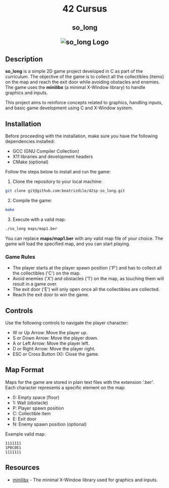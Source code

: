 <h1 align=center>
  42 Cursus
 </h1>
<h2 align=center>
  so_long

  ![so_long Logo](https://game.42sp.org.br/static/assets/achievements/so_longm.png)

  </h2>

## Description

**so_long** is a simple 2D game project developed in C as part of the curriculum. The objective of the game is to collect all the collectibles (items) on the map and reach the exit door while avoiding obstacles and enemies. The game uses the **minilibx** (a minimal X-Window library) to handle graphics and inputs.

This project aims to reinforce concepts related to graphics, handling inputs, and basic game development using C and X-Window system.

## Installation

Before proceeding with the installation, make sure you have the following dependencies installed:

- GCC (GNU Compiler Collection)
- X11 libraries and development headers
- CMake (optional)

Follow the steps below to install and run the game:

1. Clone the repository to your local machine:

```bash
git clone git@github.com:beatrizdile/42sp-so_long.git
```

2. Compile the game:
```bash
make
```

3. Execute with a valid map:
```bash
./so_long maps/map1.ber
```

You can replace **maps/map1.ber** with any valid map file of your choice. The game will load the specified map, and you can start playing.

### Game Rules
- The player starts at the player spawn position ('P') and has to collect all the collectibles ('C') on the map.
- Avoid enemies ('X') and obstacles ('1') on the map, as touching them will result in a game over.
- The exit door ('E') will only open once all the collectibles are collected.
- Reach the exit door to win the game.

## Controls

Use the following controls to navigate the player character:

- W or Up Arrow: Move the player up.
- S or Down Arrow: Move the player down.
- A or Left Arrow: Move the player left.
- D or Right Arrow: Move the player right.
- ESC or Cross Button (X): Close the game.

## Map Format

Maps for the game are stored in plain text files with the extension '.ber'. Each character represents a specific element on the map:

- 0: Empty space (floor)
- 1: Wall (obstacle)
- P: Player spawn position
- C: Collectible item
- E: Exit door
- N: Enemy spawn position (optional)

Example valid map:

```text
1111111
1P0C0E1
1111111
```

## Resources

- [minilibx](https://github.com/42Paris/minilibx-linux) - The minimal X-Window library used for graphics and inputs.


















